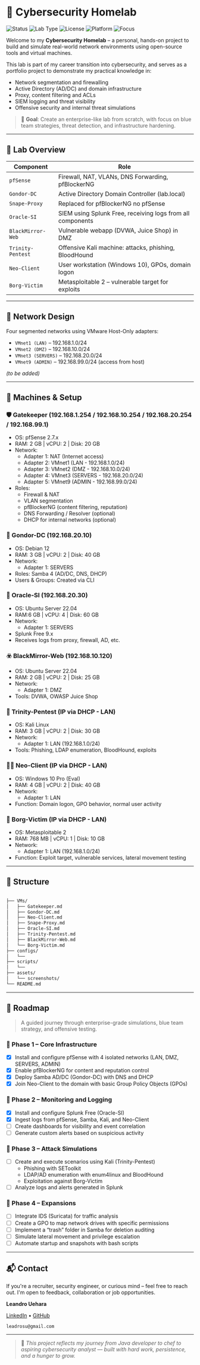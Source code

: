 # 🧠 Cybersecurity Homelab

![Status](https://img.shields.io/badge/project-active-brightgreen) ![Lab Type](https://img.shields.io/badge/type-home--lab-blue) ![License](https://img.shields.io/badge/license-MIT-lightgrey) ![Platform](https://img.shields.io/badge/platform-VMware-orange) ![Focus](https://img.shields.io/badge/focus-Blue%20Team%20%2B%20OffSec-red)

Welcome to my **Cybersecurity Homelab** – a personal, hands-on project to build and simulate real-world network environments using open-source tools and virtual machines.

This lab is part of my career transition into cybersecurity, and serves as a portfolio project to demonstrate my practical knowledge in:

- Network segmentation and firewalling
- Active Directory (AD/DC) and domain infrastructure
- Proxy, content filtering and ACLs
- SIEM logging and threat visibility
- Offensive security and internal threat simulations

> 🎯 **Goal**: Create an enterprise-like lab from scratch, with focus on blue team strategies, threat detection, and infrastructure hardening.

---

## 🧱 Lab Overview

| Component         | Role                                                       |
| ----------------- | ---------------------------------------------------------- |
| `pfSense`         | Firewall, NAT, VLANs, DNS Forwarding, pfBlockerNG          |
| `Gondor-DC`       | Active Directory Domain Controller (lab.local)             |
| `Snape-Proxy`     | Replaced for pfBlockerNG no pfSense                     |
| `Oracle-SI`       | SIEM using Splunk Free, receiving logs from all components |
| `BlackMirror-Web` | Vulnerable webapp (DVWA, Juice Shop) in DMZ                |
| `Trinity-Pentest` | Offensive Kali machine: attacks, phishing, BloodHound      |
| `Neo-Client`      | User workstation (Windows 10), GPOs, domain logon          |
| `Borg-Victim`     | Metasploitable 2 – vulnerable target for exploits          |

---

## 📡 Network Design

Four segmented networks using VMware Host-Only adapters:

- `VMnet1 (LAN)` – 192.168.1.0/24
- `VMnet2 (DMZ)` – 192.168.10.0/24
- `VMnet3 (SERVERS)` – 192.168.20.0/24
- `VMnet9 (ADMIN)` – 192.168.99.0/24 (access from host)

*(to be added)*

---

## 🔧 Machines & Setup

### 🛡️ Gatekeeper (192.168.1.254 / 192.168.10.254 / 192.168.20.254 / 192.168.99.1)
- OS: pfSense 2.7.x
- RAM: 2 GB | vCPU: 2 | Disk: 20 GB
- Network:
  - Adapter 1: NAT (Internet access)
  - Adapter 2: VMnet1 (LAN - 192.168.1.0/24)
  - Adapter 3: VMnet2 (DMZ - 192.168.10.0/24)
  - Adapter 4: VMnet3 (SERVERS - 192.168.20.0/24)
  - Adapter 5: VMnet9 (ADMIN - 192.168.99.0/24)
- Roles:
  - Firewall & NAT
  - VLAN segmentation
  - pfBlockerNG (content filtering, reputation)
  - DNS Forwarding / Resolver (optional)
  - DHCP for internal networks (optional)

### 🔐 Gondor-DC (192.168.20.10)
- OS: Debian 12
- RAM: 3 GB | vCPU: 2 | Disk: 40 GB
- Network:
  - Adapter 1: SERVERS 
- Roles: Samba 4 (AD/DC, DNS, DHCP)
- Users & Groups: Created via CLI

### 🧠 Oracle-SI (192.168.20.30)
- OS: Ubuntu Server 22.04
- RAM:6 GB | vCPU: 4 | Disk: 60 GB
- Network:
  - Adapter 1: SERVERS 
- Splunk Free 9.x
- Receives logs from proxy, firewall, AD, etc.

### ☣️ BlackMirror-Web (192.168.10.120)
- OS: Ubuntu Server 22.04
- RAM: 2 GB | vCPU: 2 | Disk: 25 GB
- Network:
  - Adapter 1: DMZ 
- Tools: DVWA, OWASP Juice Shop 

### 🧨 Trinity-Pentest (IP via DHCP - LAN)
- OS: Kali Linux
- RAM: 3 GB | vCPU: 2 | Disk: 30 GB
- Network:
  - Adapter 1: LAN (192.168.1.0/24) 
- Tools: Phishing, LDAP enumeration, BloodHound, exploits

### 👩‍💼 Neo-Client (IP via DHCP - LAN)
- OS: Windows 10 Pro (Eval)
- RAM: 4 GB | vCPU: 2 | Disk: 40 GB
- Network:
  - Adapter 1: LAN  
- Function: Domain logon, GPO behavior, normal user activity

### 🐑 Borg-Victim (IP via DHCP - LAN)
- OS: Metasploitable 2
- RAM: 768 MB | vCPU: 1 | Disk: 10 GB
- Network:
  - Adapter 1: LAN (192.168.1.0/24) 
- Function: Exploit target, vulnerable services, lateral movement testing

---

## 📁 Structure

```bash

├── VMs/
│   ├── Gatekeeper.md
│   ├── Gondor-DC.md
│   ├── Neo-Client.md
│   ├── Snape-Proxy.md
│   ├── Oracle-SI.md
│   ├── Trinity-Pentest.md
│   ├── BlackMirror-Web.md
│   └── Borg-Victim.md
├── configs/
│   └── 
├── scripts/
│   └── 
├── assets/
│   └── screenshots/
└── README.md
```

---

## 🧭 Roadmap

> A guided journey through enterprise-grade simulations, blue team strategy, and offensive testing.

### 🔹 Phase 1 – Core Infrastructure
- [x] Install and configure pfSense with 4 isolated networks (LAN, DMZ, SERVERS, ADMIN)
- [x] Enable pfBlockerNG for content and reputation control
- [x] Deploy Samba AD/DC (Gondor-DC) with DNS and DHCP
- [x] Join Neo-Client to the domain with basic Group Policy Objects (GPOs)

### 🔹 Phase 2 – Monitoring and Logging
- [x] Install and configure Splunk Free (Oracle-SI)
- [x] Ingest logs from pfSense, Samba, Kali, and Neo-Client
- [ ] Create dashboards for visibility and event correlation
- [ ] Generate custom alerts based on suspicious activity

### 🔹 Phase 3 – Attack Simulations
- [ ] Create and execute scenarios using Kali (Trinity-Pentest)
  - Phishing with SEToolkit
  - LDAP/AD enumeration with enum4linux and BloodHound
  - Exploitation against Borg-Victim
- [ ] Analyze logs and alerts generated in Splunk

### 🔹 Phase 4 – Expansions
- [ ] Integrate IDS (Suricata) for traffic analysis
- [ ] Create a GPO to map network drives with specific permissions
- [ ] Implement a “trash” folder in Samba for deletion auditing
- [ ] Simulate lateral movement and privilege escalation
- [ ] Automate startup and snapshots with bash scripts

---

## 📬 Contact

If you're a recruiter, security engineer, or curious mind – feel free to reach out. I'm open to feedback, collaboration or job opportunities.

**Leandro Uehara**

[LinkedIn](https://www.linkedin.com/in/leandro-stolfo-uehara-800499163) • [GitHub](https://github.com/leandrosu) 

`leadrosu@gmail.com`

---

> 🚀 *This project reflects my journey from Java developer to chef to aspiring cybersecurity analyst — built with hard work, persistence, and a hunger to grow.*
